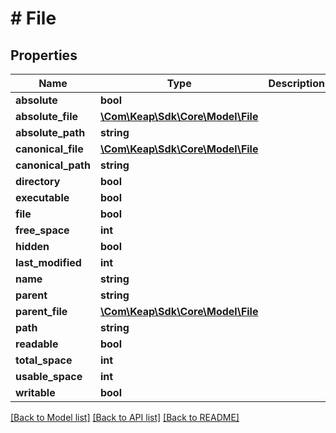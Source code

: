 # # File

## Properties

Name | Type | Description | Notes
------------ | ------------- | ------------- | -------------
**absolute** | **bool** |  | [optional]
**absolute_file** | [**\Com\Keap\Sdk\Core\Model\File**](File.md) |  | [optional]
**absolute_path** | **string** |  | [optional]
**canonical_file** | [**\Com\Keap\Sdk\Core\Model\File**](File.md) |  | [optional]
**canonical_path** | **string** |  | [optional]
**directory** | **bool** |  | [optional]
**executable** | **bool** |  | [optional]
**file** | **bool** |  | [optional]
**free_space** | **int** |  | [optional]
**hidden** | **bool** |  | [optional]
**last_modified** | **int** |  | [optional]
**name** | **string** |  | [optional]
**parent** | **string** |  | [optional]
**parent_file** | [**\Com\Keap\Sdk\Core\Model\File**](File.md) |  | [optional]
**path** | **string** |  | [optional]
**readable** | **bool** |  | [optional]
**total_space** | **int** |  | [optional]
**usable_space** | **int** |  | [optional]
**writable** | **bool** |  | [optional]

[[Back to Model list]](../../README.md#models) [[Back to API list]](../../README.md#endpoints) [[Back to README]](../../README.md)
